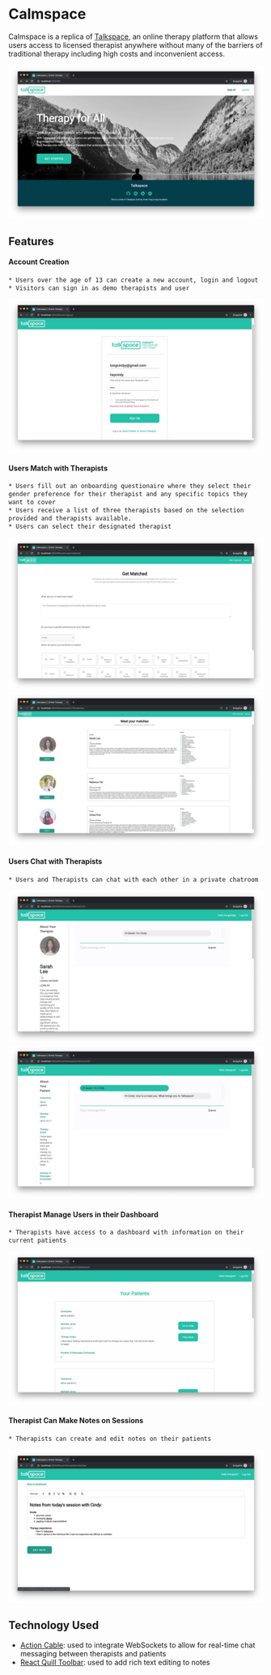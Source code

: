 # Calmspace
Calmspace is a replica of [Talkspace](https://www.talkspace.com/), an online therapy platform that allows users access to licensed therapist anywhere without many of the barriers of traditional therapy including high costs and inconvenient access. 

![Calmspace Landing Page](./app/assets/images/screenshots/home.jpg)

## Features
#### Account Creation
    * Users over the age of 13 can create a new account, login and logout 
    * Visitors can sign in as demo therapists and user 
![Calmspace User Account Creation](./app/assets/images/screenshots/login.jpg)

#### Users Match with Therapists
    * Users fill out an onboarding questionaire where they select their gender preference for their therapist and any specific topics they want to cover 
    * Users receive a list of three therapists based on the selection provided and therapists available. 
    * Users can select their designated therapist

![Calmspace Onboard](./app/assets/images/screenshots/onboard.jpg)
![Calmspace Matches](./app/assets/images/screenshots/matches.jpg)

#### Users Chat with Therapists 
    * Users and Therapists can chat with each other in a private chatroom  
![Calmspace Patient Chat](./app/assets/images/screenshots/patient_chat.jpg)
![Calmspace Therapist Chat](./app/assets/images/screenshots/therapist_chat.jpg)

#### Therapist Manage Users in their Dashboard 
    * Therapists have access to a dashboard with information on their current patients 
![Calmspace Therapist Dashboard](./app/assets/images/screenshots/therapist_dashboard.jpg)

#### Therapist Can Make Notes on Sessions
    * Therapists can create and edit notes on their patients
![Calmspace Note](./app/assets/images/screenshots/note.jpg)

## Technology Used 
* [Action Cable](https://github.com/rails/rails/tree/master/actioncable): used to integrate WebSockets to allow for real-time chat messaging between therapists and patients  
* [React Quill Toolbar](https://quilljs.com/docs/modules/toolbar/): used to add rich text editing to notes